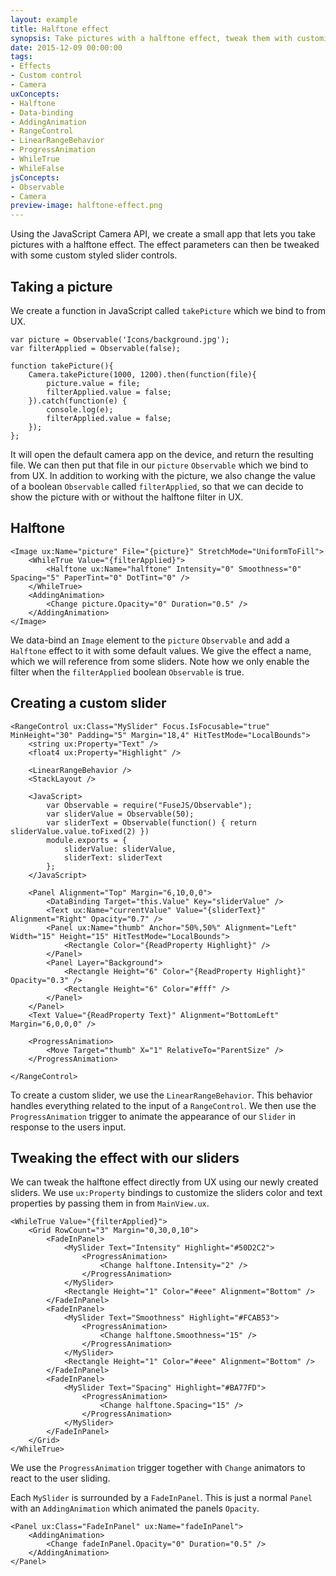 ```yaml
---
layout: example
title: Halftone effect
synopsis: Take pictures with a halftone effect, tweak them with customized sliders
date: 2015-12-09 00:00:00
tags:
- Effects
- Custom control
- Camera
uxConcepts:
- Halftone
- Data-binding
- AddingAnimation
- RangeControl
- LinearRangeBehavior
- ProgressAnimation
- WhileTrue
- WhileFalse
jsConcepts:
- Observable
- Camera
preview-image: halftone-effect.png
---
```

Using the JavaScript Camera API, we create a small app that lets you take pictures with a halftone effect. The effect parameters can then be tweaked with some custom styled slider controls.

## Taking a picture

We create a function in JavaScript called `takePicture` which we bind to from UX.

<!-- snippet-begin:code/MainView.js:TakePicture -->

```
var picture = Observable('Icons/background.jpg');
var filterApplied = Observable(false);

function takePicture(){
    Camera.takePicture(1000, 1200).then(function(file){
        picture.value = file;
        filterApplied.value = false;
    }).catch(function(e) {
        console.log(e);
        filterApplied.value = false;
    });
};
```

<!-- snippet-end -->

It will open the default camera app on the device, and return the resulting file. We can then put that file in our `picture` `Observable` which we bind to from UX.
In addition to working with the picture, we also change the value of a boolean `Observable` called `filterApplied`, so that we can decide to show the picture with or without the halftone filter in UX.

## Halftone

<!-- snippet-begin:code/MainView.ux:HalftoneEffect -->

```
<Image ux:Name="picture" File="{picture}" StretchMode="UniformToFill">
    <WhileTrue Value="{filterApplied}">
        <Halftone ux:Name="halftone" Intensity="0" Smoothness="0" Spacing="5" PaperTint="0" DotTint="0" />
    </WhileTrue>
    <AddingAnimation>
        <Change picture.Opacity="0" Duration="0.5" />
    </AddingAnimation>
</Image>
```

<!-- snippet-end -->

We data-bind an `Image` element to the `picture` `Observable` and add a `Halftone` effect to it with some default values.
We give the effect a name, which we will reference from some sliders. Note how we only enable the filter when the `filterApplied` boolean `Observable` is true.

## Creating a custom slider

<!-- snippet-begin:code/MySlider.ux:CustomSlider -->

```
<RangeControl ux:Class="MySlider" Focus.IsFocusable="true" MinHeight="30" Padding="5" Margin="18,4" HitTestMode="LocalBounds">
    <string ux:Property="Text" />
    <float4 ux:Property="Highlight" />

    <LinearRangeBehavior />
    <StackLayout />

    <JavaScript>
        var Observable = require("FuseJS/Observable");
        var sliderValue = Observable(50);
        var sliderText = Observable(function() { return sliderValue.value.toFixed(2) })
        module.exports = {
            sliderValue: sliderValue,
            sliderText: sliderText
        };
    </JavaScript>

    <Panel Alignment="Top" Margin="6,10,0,0">
        <DataBinding Target="this.Value" Key="sliderValue" />
        <Text ux:Name="currentValue" Value="{sliderText}" Alignment="Right" Opacity="0.7" />
        <Panel ux:Name="thumb" Anchor="50%,50%" Alignment="Left" Width="15" Height="15" HitTestMode="LocalBounds">
            <Rectangle Color="{ReadProperty Highlight}" />
        </Panel>
        <Panel Layer="Background">
            <Rectangle Height="6" Color="{ReadProperty Highlight}" Opacity="0.3" />
            <Rectangle Height="6" Color="#fff" />
        </Panel>
    </Panel>
    <Text Value="{ReadProperty Text}" Alignment="BottomLeft" Margin="6,0,0,0" />

    <ProgressAnimation>
        <Move Target="thumb" X="1" RelativeTo="ParentSize" />
    </ProgressAnimation>

</RangeControl>
```

<!-- snippet-end -->

To create a custom slider, we use the `LinearRangeBehavior`. This behavior handles everything related to the input of a `RangeControl`.
We then use the `ProgressAnimation` trigger to animate the appearance of our `Slider` in response to the users input.


## Tweaking the effect with our sliders

We can tweak the halftone effect directly from UX using our newly created sliders. We use `ux:Property` bindings to customize the sliders color and text properties by passing them in from `MainView.ux`.

<!-- snippet-begin:code/MainView.ux:TweakingWithSliders -->

```
<WhileTrue Value="{filterApplied}">
    <Grid RowCount="3" Margin="0,30,0,10">
        <FadeInPanel>
            <MySlider Text="Intensity" Highlight="#50D2C2">
                <ProgressAnimation>
                    <Change halftone.Intensity="2" />
                </ProgressAnimation>
            </MySlider>
            <Rectangle Height="1" Color="#eee" Alignment="Bottom" />
        </FadeInPanel>
        <FadeInPanel>
            <MySlider Text="Smoothness" Highlight="#FCAB53">
                <ProgressAnimation>
                    <Change halftone.Smoothness="15" />
                </ProgressAnimation>
            </MySlider>
            <Rectangle Height="1" Color="#eee" Alignment="Bottom" />
        </FadeInPanel>
        <FadeInPanel>
            <MySlider Text="Spacing" Highlight="#BA77FD">
                <ProgressAnimation>
                    <Change halftone.Spacing="15" />
                </ProgressAnimation>
            </MySlider>
        </FadeInPanel>
    </Grid>
</WhileTrue>
```

<!-- snippet-end -->

We use the `ProgressAnimation` trigger together with `Change` animators to react to the user sliding.

Each `MySlider` is surrounded by a `FadeInPanel`. This is just a normal `Panel` with an `AddingAnimation` which animated the panels `Opacity`.

<!-- snippet-begin:code/MainView.ux:FadeInPanel -->

```
<Panel ux:Class="FadeInPanel" ux:Name="fadeInPanel">
    <AddingAnimation>
        <Change fadeInPanel.Opacity="0" Duration="0.5" />
    </AddingAnimation>
</Panel>
```

<!-- snippet-end -->
